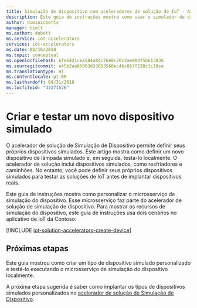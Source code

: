 ```yaml
---
title: Simulação de dispositivo com aceleradores de solução do IoT - Azure | Microsoft Docs
description: Este guia de instruções mostra como usar o simulador de dispositivo com o acelerador de solução de simulação de dispositivo.
author: dominicbetts
manager: timlt
ms.author: dobett
ms.service: iot-accelerators
services: iot-accelerators
ms.date: 08/16/2018
ms.topic: conceptual
ms.openlocfilehash: 6fe6421cea584a84c76e8c70c2ae90475b613036
ms.sourcegitcommit: e45b2aa85063d33853560ec4bc867f230c1c18ce
ms.translationtype: HT
ms.contentlocale: pt-BR
ms.lasthandoff: 08/31/2018
ms.locfileid: "43371526"
---
```

# <a name="create-and-test-a-new-simulated-device"></a>Criar e testar um novo dispositivo simulado

O acelerador de solução de Simulação de Dispositivo permite definir seus próprios dispositivos simulados. Este artigo mostra como definir um novo dispositivo de lâmpada simulado e, em seguida, testá-lo localmente. O acelerador de solução inclui dispositivos simulados, como resfriadores e caminhões. No entanto, você pode definir seus próprios dispositivos simulados para testar as soluções de IoT antes de implantar dispositivos reais.

Este guia de instruções mostra como personalizar o microsserviço de simulação do dispositivo. Esse microsserviço faz parte do acelerador de solução de simulação de dispositivo. Para mostrar os recursos de simulação do dispositivo, este guia de instruções usa dois cenários no aplicativo de IoT da Contoso:

[!INCLUDE [iot-solution-accelerators-create-device](../../includes/iot-solution-accelerators-create-device.md)]

## <a name="next-steps"></a>Próximas etapas

Este guia mostrou como criar um tipo de dispositivo simulado personalizado e testá-lo executando o microsserviço de simulação do dispositivo localmente.

A próxima etapa sugerida é saber como implantar os tipos de dispositivos simulados personalizados no [acelerador de solução de Simulação de Dispositivo](iot-accelerators-device-simulation-deploy-simulated-device.md).
